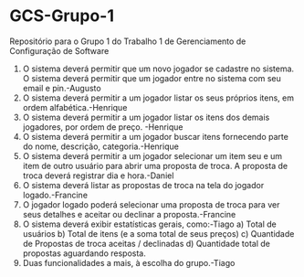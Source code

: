 # GCS-Grupo-1
Repositório para o Grupo 1 do Trabalho 1 de Gerenciamento de Configuração de Software 
1) O sistema deverá permitir que um novo jogador se cadastre no sistema. O sistema deverá permitir
que um jogador entre no sistema com seu email e pin.-Augusto
2) O sistema deverá permitir a um jogador listar os seus próprios itens, em ordem alfabética.-Henrique
3) O sistema deverá permitir a um jogador listar os itens dos demais jogadores, por ordem de preço. -Henrique
4) O sistema deverá permitir a um jogador buscar itens fornecendo parte do nome, descrição,
categoria.-Henrique
5) O sistema deverá permitir a um jogador selecionar um item seu e um item de outro usuário para
abrir uma proposta de troca. A proposta de troca deverá registrar dia e hora.-Daniel
6) O sistema deverá listar as propostas de troca na tela do jogador logado.-Francine
7) O jogador logado poderá selecionar uma proposta de troca para ver seus detalhes e aceitar ou
declinar a proposta.-Francine
8) O sistema deverá exibir estatísticas gerais, como:-Tiago
a) Total de usuários
b) Total de itens (e a soma total de seus preços)
c) Quantidade de Propostas de troca aceitas / declinadas
d) Quantidade total de propostas aguardando resposta.
9) Duas funcionalidades a mais, à escolha do grupo.-Tiago
